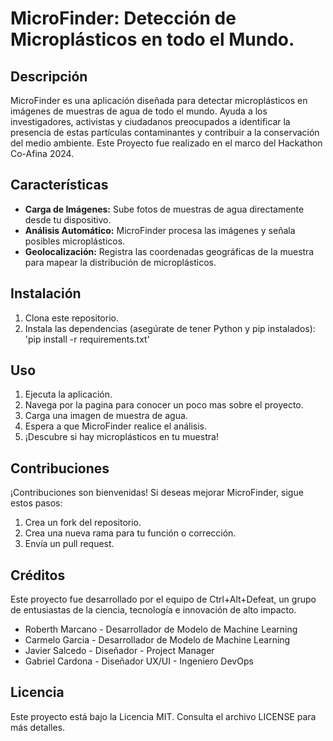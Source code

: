 # MicroFinder: Detección de Microplásticos en todo el Mundo.

## Descripción
MicroFinder es una aplicación diseñada para detectar microplásticos en imágenes de muestras de agua de todo el mundo. Ayuda a los investigadores, activistas y ciudadanos preocupados a identificar la presencia de estas partículas contaminantes y contribuir a la conservación del medio ambiente. Este Proyecto fue realizado en el marco del Hackathon Co-Afina 2024. 

## Características
- **Carga de Imágenes:** Sube fotos de muestras de agua directamente desde tu dispositivo.
- **Análisis Automático:** MicroFinder procesa las imágenes y señala posibles microplásticos.
- **Geolocalización:** Registra las coordenadas geográficas de la muestra para mapear la distribución de microplásticos.


## Instalación
1. Clona este repositorio.
3. Instala las dependencias (asegúrate de tener Python y pip instalados): 'pip install -r requirements.txt'

   

## Uso
1. Ejecuta la aplicación.
2. Navega por la pagina para conocer un poco mas sobre el proyecto.
3. Carga una imagen de muestra de agua.
4. Espera a que MicroFinder realice el análisis.
5. ¡Descubre si hay microplásticos en tu muestra!

## Contribuciones
¡Contribuciones son bienvenidas! Si deseas mejorar MicroFinder, sigue estos pasos:
1. Crea un fork del repositorio.
2. Crea una nueva rama para tu función o corrección.
3. Envía un pull request.

## Créditos
Este proyecto fue desarrollado por el equipo de Ctrl+Alt+Defeat, un grupo de entusiastas de la ciencia, tecnología e innovación de alto impacto.

- Roberth Marcano - Desarrollador de Modelo de Machine Learning
- Carmelo Garcia - Desarrollador de Modelo de Machine Learning
- Javier Salcedo - Diseñador - Project Manager
- Gabriel Cardona - Diseñador UX/UI - Ingeniero DevOps

## Licencia
Este proyecto está bajo la Licencia MIT. Consulta el archivo LICENSE para más detalles.





